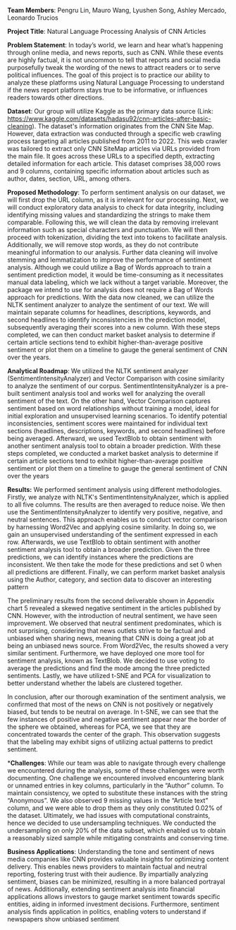 **Team Members**:  Pengru Lin, Mauro Wang, Lyushen Song, Ashley Mercado, Leonardo Trucios


**Project Title**: Natural Language Processing Analysis of CNN Articles


**Problem Statement**: In today’s world, we learn and hear what’s happening through online media, and news reports, such as CNN. While these events are highly factual, it is not uncommon to tell that reports and social media purposefully tweak the wording of the news to attract readers or to serve political influences. The goal of this project is to practice our ability to analyze these platforms using Natural Language Processing to understand if the news report platform stays true to be informative, or influences readers towards other directions. 


**Dataset**: Our group will utilize Kaggle as the primary data source (Link: https://www.kaggle.com/datasets/hadasu92/cnn-articles-after-basic-cleaning). The dataset's information originates from the CNN Site Map. However, data extraction was conducted through a specific web crawling process targeting all articles published from 2011 to 2022. This web crawler was tailored to extract only CNN SiteMap articles via URLs provided from the main file. It goes across these URLs to a specified depth, extracting detailed information for each article. This dataset comprises 38,000 rows and 9 columns, containing specific information about articles such as author, dates, section, URL, among others. 


**Proposed Methodology**: To perform sentiment analysis on our dataset, we will first drop the URL column, as it is irrelevant for our processing. Next, we will conduct exploratory data analysis to check for data integrity, including identifying missing values and standardizing the strings to make them comparable. Following this, we will clean the data by removing irrelevant information such as special characters and punctuation. We will then proceed with tokenization, dividing the text into tokens to facilitate analysis. Additionally, we will remove stop words, as they do not contribute meaningful information to our analysis. Further data cleaning will involve stemming and lemmatization to improve the performance of sentiment analysis. Although we could utilize a Bag of Words approach to train a sentiment prediction model, it would be time-consuming as it necessitates manual data labeling, which we lack without a target variable. Moreover, the package we intend to use for analysis does not require a Bag of Words approach for predictions. With the data now cleaned, we can utilize the NLTK sentiment analyzer to analyze the sentiment of our text. We will maintain separate columns for headlines, descriptions, keywords, and second headlines to identify inconsistencies in the prediction model, subsequently averaging their scores into a new column. With these steps completed, we can then conduct market basket analysis to determine if certain article sections tend to exhibit higher-than-average positive sentiment or plot them on a timeline to gauge the general sentiment of CNN over the years.


**Analytical Roadmap**: We utilized the NLTK sentiment analyzer (SentimentIntensityAnalyzer) and Vector Comparison with cosine similarity to analyze the sentiment of our corpus. SentimentIntensityAnalyzer is a pre-built sentiment analysis tool and works well for analyzing the overall sentiment of the text. On the other hand, Vector Comparison captures sentiment based on word relationships without training a model, ideal for initial exploration and unsupervised learning scenarios. To identify potential inconsistencies, sentiment scores were maintained for individual text sections (headlines, descriptions, keywords, and second headlines) before being averaged. Afterward, we used TextBlob to obtain sentiment with another sentiment analysis tool to obtain a broader prediction. With these steps completed, we conducted a market basket analysis to determine if certain article sections tend to exhibit higher-than-average positive sentiment or plot them on a timeline to gauge the general sentiment of CNN over the years


**Results:** We performed sentiment analysis using different methodologies. Firstly, we analyze with NLTK's SentimentIntensityAnalyzer, which is applied to all five columns. The results are then averaged to reduce noise. We then use the SentimentIntensityAnalyzer to identify very positive, negative, and neutral sentences. This approach enables us to conduct vector comparison by harnessing Word2Vec and applying cosine similarity. In doing so, we gain an unsupervised understanding of the sentiment expressed in each row. Afterwards, we use TextBlob to obtain sentiment with another sentiment analysis tool to obtain a broader prediction. Given the three predictions, we can identify instances where the predictions are inconsistent. We then take the mode for these predictions and set 0 when all predictions are different. Finally, we can perform market basket analysis using the Author, category, and section data to discover an interesting pattern

The preliminary results from the second deliverable shown in Appendix chart 5 revealed a skewed negative sentiment in the articles published by CNN. However, with the introduction of neutral sentiment, we have seen improvement. We observed that neutral sentiment predominates, which is not surprising, considering that news outlets strive to be factual and unbiased when sharing news, meaning that CNN is doing a great job at being an unbiased news source. From Word2Vec, the results showed a very similar sentiment. Furthermore, we have deployed one more tool for sentiment analysis, known as TextBlob. We decided to use voting to average the predictions and find the mode among the three predicted sentiments. Lastly, we have utilized t-SNE and PCA for visualization to better understand whether the labels are clustered together.

In conclusion, after our thorough examination of the sentiment analysis, we confirmed that most of the news on CNN is not positively or negatively biased, but tends to be neutral on average. In t-SNE, we can see that the few instances of positive and negative sentiment appear near the border of the sphere we obtained, whereas for PCA, we see that they are concentrated towards the center of the graph. This observation suggests that the labeling may exhibit signs of utilizing actual patterns to predict sentiment.

***Challenges**: While our team was able to navigate through every challenge we encountered during the analysis, some of these challenges were worth documenting. One challenge we encountered involved encountering blank or unnamed entries in key columns, particularly in the “Author” column. To maintain consistency, we opted to substitute these instances with the string “Anonymous”. We also observed 9 missing values in the “Article text” column, and we were able to drop them as they only constituted 0.02% of the dataset. Ultimately, we had issues with computational constraints, hence we decided to use undersampling techniques. We conducted the undersampling on only 20% of the data subset, which enabled us to obtain a reasonably sized sample while mitigating constraints and conserving time.

**Business Applications**:
Understanding the tone and sentiment of news media companies like CNN provides valuable insights for optimizing content delivery. This enables news providers to maintain factual and neutral reporting, fostering trust with their audience. By impartially analyzing sentiment, biases can be minimized, resulting in a more balanced portrayal of news. Additionally, extending sentiment analysis into financial applications allows investors to gauge market sentiment towards specific entities, aiding in informed investment decisions. Furthermore, sentiment analysis finds application in politics, enabling voters to understand if newspapers show unbiased sentiment
